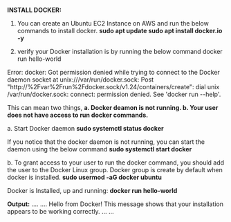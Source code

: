 **INSTALL DOCKER:**
1. You can create an Ubuntu EC2 Instance on AWS and run the below commands to install docker.
**sudo apt update
sudo apt install docker.io -y**

3. verify your Docker installation is by running the below command
docker run hello-world

Error: docker: Got permission denied while trying to connect to the Docker daemon socket at unix:///var/run/docker.sock: Post "http://%2Fvar%2Frun%2Fdocker.sock/v1.24/containers/create": dial unix /var/run/docker.sock: connect: permission denied.
See 'docker run --help'.

This can mean two things,
**a. Docker deamon is not running.
b. Your user does not have access to run docker commands.**

a. Start Docker daemon
**sudo systemctl status docker**

If you notice that the docker daemon is not running, you can start the daemon using the below command
**sudo systemctl start docker**

b. To grant access to your user to run the docker command, you should add the user to the Docker Linux group. Docker group is create by default when docker is installed.
**sudo usermod -aG docker ubuntu**

Docker is Installed, up and running:
**docker run hello-world**

**Output:**
....
....
Hello from Docker!
This message shows that your installation appears to be working correctly.
...
...




